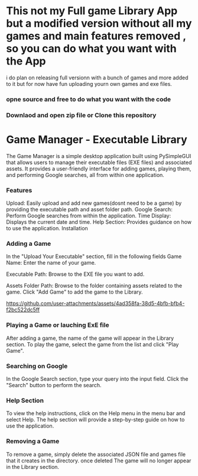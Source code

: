 # This not my Full game Library App but a modified version without all my games and main features removed , so you can do what you want with the App 
i do plan on releasing full versionn with a bunch of games and more added to it but for now have fun uploading yourn own games and exe files.

### opne source and free to do what you want with the code 
### Downlaod and open zip file or Clone this repository 

# Game Manager - Executable Library
The Game Manager is a simple desktop application built using PySimpleGUI that allows users to manage their executable files (EXE files) and associated assets. It provides a user-friendly interface for adding games, playing them, and performing Google searches, all from within one application.

### Features
Upload: Easily upload and add new games(dosnt need to be a game) by providing the executable path and asset folder path.
Google Search: Perform Google searches from within the application.
Time Display: Displays the current date and time.
Help Section: Provides guidance on how to use the application.
Installation 

### Adding a Game
In the "Upload Your Executable" section, fill in the following fields
Game Name: Enter the name of your game.

Executable Path: Browse to the EXE file you want to add.

Assets Folder Path: Browse to the folder containing assets related to the game.
Click "Add Game" to add the game to the Library.

https://github.com/user-attachments/assets/4ad358fa-38d5-4bfb-bfb4-f2bc522dc5ff

### Playing a Game or lauching ExE file
After adding a game, the name of the game will appear in the Library section.
To play the game, select the game from the list and click "Play Game".

### Searching on Google
In the Google Search section, type your query into the input field.
Click the "Search" button to perform the search.

### Help Section
To view the help instructions, click on the Help menu in the menu bar and select Help.
The help section will provide a step-by-step guide on how to use the application.

### Removing a Game
To remove a game, simply delete the associated JSON file and games file that it creates in the directory.
once deleted The game will no longer appear in the Library section.

